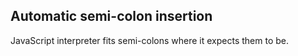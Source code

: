 ## Automatic semi-colon insertion 

JavaScript interpreter fits semi-colons where it expects them to be. <!-- .element: class="fragment" -->